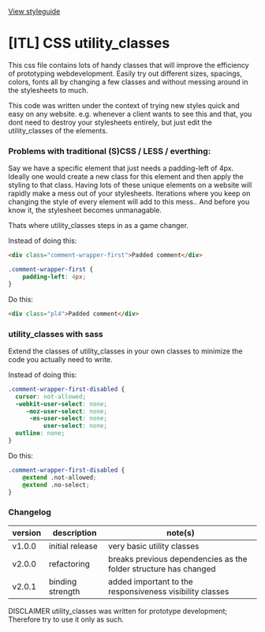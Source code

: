 [View styleguide](https://itslogical.github.io/css-utility_classes/dist/styleguide/)

# [ITL] CSS utility_classes
This css file contains lots of handy classes that will improve the efficiency of prototyping webdevelopment.
Easily try out different sizes, spacings, colors, fonts all by changing a few classes and without messing around in the stylesheets to much.

This code was written under the context of trying new styles quick and easy on any website. e.g. whenever a client wants to see this and that, you dont need to destroy your stylesheets entirely, but just edit the utility_classes of the elements.

### Problems with traditional (S)CSS / LESS / everthing:
Say we have a specific element that just needs a padding-left of 4px. Ideally one would create a new class for this element and then apply the styling to that class. Having lots of these unique elements on a website will rapidly make a mess out of your stylesheets. Iterations where you keep on changing the style of every element will add to this mess.. And before you know it, the stylesheet becomes unmanagable.

Thats where utility_classes steps in as a game changer.

Instead of doing this:
```html
<div class="comment-wrapper-first">Padded comment</div>
```
```css
.comment-wrapper-first {
    padding-left: 4px;
}
```

Do this:
```html
<div class="pl4">Padded comment</div>
```

### utility_classes with sass
Extend the classes of utility_classes in your own classes to minimize the code you actually need to write.

Instead of doing this:
```css
.comment-wrapper-first-disabled {
  cursor: not-allowed;
  -webkit-user-select: none;
     -moz-user-select: none;
      -ms-user-select: none;
          user-select: none;
  outline: none;
}
```

Do this:
```css
.comment-wrapper-first-disabled {
    @extend .not-allowed;
    @extend .no-select;
}
```


### Changelog
| version | description      | note(s)                                                          |
|---------|------------------|------------------------------------------------------------------|
| v1.0.0  | initial release  | very basic utility classes                                       |
| v2.0.0  | refactoring      | breaks previous dependencies as the folder structure has changed |
| v2.0.1  | binding strength | added important to the responsiveness visibility classes         |

DISCLAIMER utility_classes was written for prototype development; Therefore try to use it only as such.